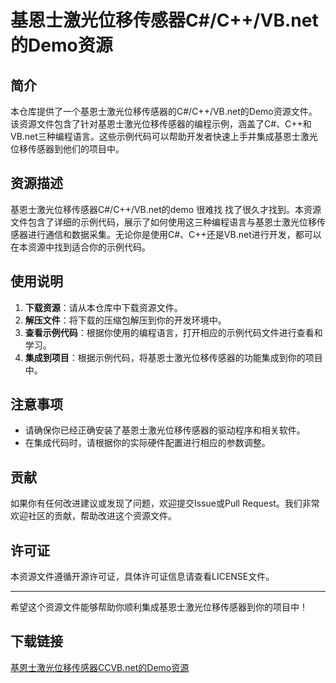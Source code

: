 # 基恩士激光位移传感器C#/C++/VB.net的Demo资源

## 简介

本仓库提供了一个基恩士激光位移传感器的C#/C++/VB.net的Demo资源文件。该资源文件包含了针对基恩士激光位移传感器的编程示例，涵盖了C#、C++和VB.net三种编程语言。这些示例代码可以帮助开发者快速上手并集成基恩士激光位移传感器到他们的项目中。

## 资源描述

基恩士激光位移传感器C#/C++/VB.net的demo 很难找 找了很久才找到。本资源文件包含了详细的示例代码，展示了如何使用这三种编程语言与基恩士激光位移传感器进行通信和数据采集。无论你是使用C#、C++还是VB.net进行开发，都可以在本资源中找到适合你的示例代码。

## 使用说明

1. **下载资源**：请从本仓库中下载资源文件。
2. **解压文件**：将下载的压缩包解压到你的开发环境中。
3. **查看示例代码**：根据你使用的编程语言，打开相应的示例代码文件进行查看和学习。
4. **集成到项目**：根据示例代码，将基恩士激光位移传感器的功能集成到你的项目中。

## 注意事项

- 请确保你已经正确安装了基恩士激光位移传感器的驱动程序和相关软件。
- 在集成代码时，请根据你的实际硬件配置进行相应的参数调整。

## 贡献

如果你有任何改进建议或发现了问题，欢迎提交Issue或Pull Request。我们非常欢迎社区的贡献，帮助改进这个资源文件。

## 许可证

本资源文件遵循开源许可证，具体许可证信息请查看LICENSE文件。

---

希望这个资源文件能够帮助你顺利集成基恩士激光位移传感器到你的项目中！

## 下载链接

[基恩士激光位移传感器CCVB.net的Demo资源](https://pan.quark.cn/s/d78b0b5d0af5)